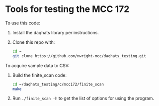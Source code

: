 # Tools for testing the MCC 172

To use this code:
1. Install the daqhats library per instructions.
2. Clone this repo with:
   
   ```sh
   cd ~
   git clone https://github.com/nwright-mcc/daqhats_testing.git
   ```

To acquire sample data to CSV:
1. Build the finite_scan code:
   ```sh
   cd ~/daqhats_testing/c/mcc172/finite_scan
   make
   ```
2. Run `./finite_scan -h` to get the list of options for using the program.

